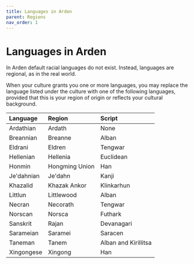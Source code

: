 ```yaml
---
title: Languages in Arden
parent: Regions
nav_order: 1
---
```


# Languages in Arden
In Arden default racial languages do not exist. Instead, languages are regional, as in the real world.

When your culture grants you one or more languages, you may replace the language listed under the culture with one of the following languages, provided that this is your region of origin or reflects your cultural background.

| Language | Region | Script |
|:---------|:-------|:-------|
| Ardathian | Ardath | None |
| Breannian | Breanne | Alban |
| Eldrani | Eldren | Tengwar |
| Hellenian | Hellenia | Euclidean |
| Honmin | Hongming Union | Han |
| Je'dahnian | Je'dahn | Kanji |
| Khazalid | Khazak Ankor | Klinkarhun |
| Littlun | Littlewood | Alban |
| Necran | Necorath | Tengwar |
| Norscan | Norsca | Futhark |
| Sanskrit | Rajan | Devanagari |
| Sarameian | Saramei | Saracen |
| Taneman | Tanem | Alban and Kirillitsa |
| Xingongese | Xingong | Han |
